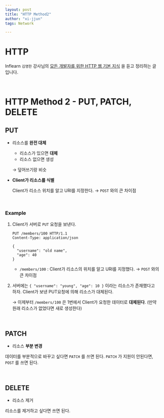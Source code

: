 ```yaml
---
layout: post
title: "HTTP Method2"
author: "xi-jjun"
tags: Network

---
```


# HTTP

Inflearn `김영한` 강사님의 [모든 개발자를 위한 HTTP 웹 기본 지식](https://www.inflearn.com/course/http-%EC%9B%B9-%EB%84%A4%ED%8A%B8%EC%9B%8C%ED%81%AC/) 을 듣고 정리하는 글입니다.

<br>

# HTTP Method 2 - PUT, PATCH, DELETE

## PUT

- 리소스를 **완전 대체**

  - 리소스가 있으면 **대체**
  - 리소스 없으면 생성

  → 덮어쓰기랑 비슷

- **Client가 리소스를 식별**

  Client가 리소스 위치를 알고 URI를 지정한다. → `POST` 와의 큰 차이점

<br>

### Example

1. Client가 서버로 `PUT` 요청을 보낸다.

   ```http
   PUT /members/100 HTTP/1.1
   Content-Type: application/json
   
   {
     "username": "old name",
     "age": 40
   }
   ```

   - `/members/100` : Client가 리소스의 위치를 알고 URI를 지정했다. → `POST` 와의 큰 차이점

2. 서버에는 `{ "username": "young", "age": 10 }` 이라는 리소스가 존재했다고 하자. Client가 보낸 PUT요청에 의해 리소스가 대체된다.

   → 이제부터 `/members/100` 은 1번에서 Client가 요청한 데이터로 **대체된다**. (만약 원래 리소스가 없었다면 새로 생성한다)

<br>

## PATCH

- 리소스 **부분 변경**

데이터를 부분적으로 바꾸고 싶다면 `PATCH` 를 쓰면 된다. `PATCH` 가 지원이 안된다면, `POST` 를 쓰면 된다.

<br>

## DELETE

- 리소스 제거

리소스를 제거하고 싶다면 쓰면 된다.
